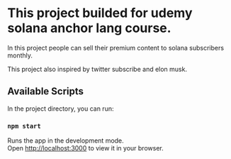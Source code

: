 # This project builded for udemy solana anchor lang course.

In this project people can sell their premium content to solana subscribers monthly.

This project also inspired by twitter subscribe and elon musk.


## Available Scripts

In the project directory, you can run:

### `npm start`

Runs the app in the development mode.\
Open [http://localhost:3000](http://localhost:3000) to view it in your browser.

 